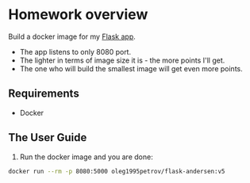 # Homework overview

Build a docker image for my [Flask app][flask_app].
  * The app listens to only 8080 port.
  * The lighter in terms of image size it is - the more points I'll get.
  * The one who will build the smallest image will get even more points.

## Requirements
  
  * Docker

## The User Guide

1. Run the docker image and you are done:

  ```bash
  docker run --rm -p 8080:5000 oleg1995petrov/flask-andersen:v5
  ```

[flask_app]: https://github.com/oleg1995petrov/flask-app-for-devops-course


